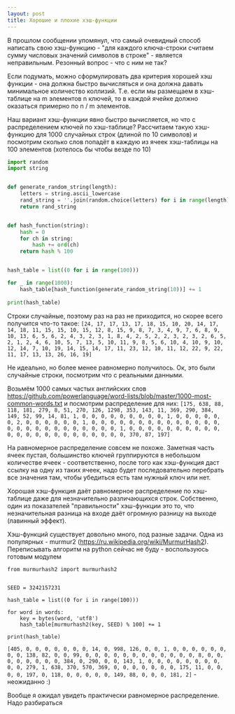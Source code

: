 ```yaml
---
layout: post
title: Хорошие и плохие хэш-функции
---
```


В прошлом сообщении упомянул, что самый очевидный способ написать свою хэш-функцию - "для каждого ключа-строки считаем сумму числовых значений символов в строке" - является неправильным. Резонный вопрос - что с ним не так?

Если подумать, можно сформулировать два критерия хорошей хэш функции - она должна быстро вычисляться и она должна давать минимальное количество коллизий. Т.е. если мы размещаем в хэш-таблице на m элементов n ключей, то в каждой ячейке должно оказаться примерно по n / m элементов. 

Наш вариант хэш-функции явно быстро вычисляется, но что с распределением ключей по хэш-таблице? Рассчитаем такую хэш-функцию для 1000 случайных строк (длиной по 10 символов) и посмотрим сколько слов попадёт в каждую из ячеек хэш-таблицы на 100 элементов (хотелось бы чтобы везде по 10)

```python
import random
import string


def generate_random_string(length):
    letters = string.ascii_lowercase
    rand_string = ''.join(random.choice(letters) for i in range(length))
    return rand_string


def hash_function(string):
    hash = 0
    for ch in string:
        hash += ord(ch)
    return hash % 100


hash_table = list((0 for i in range(100)))

for _ in range(1000):
    hash_table[hash_function(generate_random_string(10))] += 1
    
print(hash_table)
```

Строки случайные, поэтому раз на раз не приходится, но скорее всего получится что-то такое:
`[24, 17, 17, 13, 17, 18, 15, 10, 20, 14, 17, 14, 18, 11, 15, 15, 10, 15, 12, 8, 15, 9, 8, 7, 3, 4, 9, 7, 6, 8, 9, 10, 13, 6, 5, 6, 2, 4, 3, 2, 3, 1, 8, 4, 2, 5, 2, 2, 3, 2, 3, 2, 6, 5, 2, 1, 2, 4, 6, 10, 5, 7, 13, 5, 10, 11, 9, 8, 5, 6, 10, 4, 10, 9, 10, 12, 14, 7, 10, 19, 14, 15, 14, 17, 11, 23, 12, 10, 11, 12, 22, 9, 22, 11, 17, 13, 13, 26, 16, 19]`

Не идеально, но более менее равномерно получилось. Ок, это были случайные строки, посмотрим что с реальными данными. 

Возьмём 1000 самых частых английских слов <https://github.com/powerlanguage/word-lists/blob/master/1000-most-common-words.txt> и посмотрим распределение для них:
`[175, 638, 88, 118, 181, 279, 8, 51, 270, 126, 1298, 353, 143, 11, 369, 290, 384, 149, 52, 99, 14, 81, 1, 0, 0, 0, 0, 0, 0, 0, 0, 0, 1, 0, 0, 0, 0, 0, 0, 2, 0, 0, 0, 0, 0, 0, 1, 0, 0, 0, 0, 0, 0, 0, 0, 0, 0, 0, 0, 0, 0, 0, 0, 0, 0, 0, 0, 0, 0, 0, 0, 0, 0, 1, 0, 0, 0, 0, 0, 0, 0, 0, 0, 0, 0, 0, 0, 0, 0, 0, 0, 0, 0, 0, 0, 0, 0, 370, 87, 197]`

На равномерное распределение совсем не похоже. Заметная часть ячеек пустая, большинство ключей группируются в небольшом количестве ячеек - соответственно, после того как хэш-функция даст ссылку на одну из таких ячеек, надо будет последовательно перебрать все значения там, чтобы убедиться есть там нужный ключ или нет.

Хорошая хэш-функция даёт равномерное распределение по хэш-таблице даже для незначительно различающихся строк. Собственно, один из показателей "правильности" хэш-функции это то, что незначительная разница на входе даёт огромную разницу на выходе (лавинный эффект).

Хэш-функций существует довольно много, под разные задачи. Одна из популярных - murmur2 (<https://ru.wikipedia.org/wiki/MurmurHash2>). Переписывать алгоритм на python сейчас не буду - воспользуюсь готовым модулем 

```
from murmurhash2 import murmurhash2


SEED = 3242157231

hash_table = list((0 for i in range(100)))

for word in words:
    key = bytes(word, 'utf8')
    hash_table[murmurhash2(key, SEED) % 100] += 1
    
print(hash_table)
```

`[405, 0, 0, 0, 0, 0, 0, 0, 14, 0, 998, 126, 0, 0, 1, 0, 0, 0, 0, 0, 0, 0, 0, 138, 82, 0, 0, 99, 0, 0, 0, 0, 0, 0, 0, 0, 0, 0, 0, 0, 8, 0, 0, 0, 0, 0, 0, 0, 0, 384, 0, 290, 0, 0, 143, 1, 0, 0, 0, 0, 0, 0, 0, 0, 0, 0, 279, 1, 638, 370, 570, 369, 0, 0, 0, 0, 0, 0, 0, 175, 11, 0, 0, 0, 0, 197, 0, 118, 0, 0, 0, 0, 0, 149, 88, 0, 0, 0, 181, 2]` - неожиданно :) 

Вообще я ожидал увидеть практически равномерное распределение. Надо разбираться